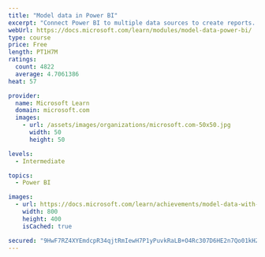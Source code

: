 ```yaml
---
title: "Model data in Power BI"
excerpt: "Connect Power BI to multiple data sources to create reports. Define the relationship between your data sources."
webUrl: https://docs.microsoft.com/learn/modules/model-data-power-bi/
type: course
price: Free
length: PT1H7M
ratings:
  count: 4822
  average: 4.7061386
heat: 57

provider:
  name: Microsoft Learn
  domain: microsoft.com
  images:
    - url: /assets/images/organizations/microsoft.com-50x50.jpg
      width: 50
      height: 50

levels:
  - Intermediate

topics:
  - Power BI

images:
  - url: https://docs.microsoft.com/learn/achievements/model-data-with-power-bi-desktop-social.png
    width: 800
    height: 400
    isCached: true

secured: "9HwF7RZ4XYEmdcpR34qjtRmIewH7P1yPuvkRaLB+O4Rc307D6HE2n7Qo01kHZw5pzZKoeXcN7v9AKBt78K5tWoD4MzgYSYM0yC86et+0DW5OpVlqaNclzb3vslDDxpwb5x6qkIXz2mWWmjKrpVKexUEojzRCSyE2xLTzAnEWoLeXHQ0b1zR2Y8mkmxRzqKpq7gyiCG+ttnP1MAwXAFBppqbshZFlquYK3iLy+vRqGa19P7SOPjWnySlMsfCtrZwpwT+JMztJXbkQDbL9ZrqYuDpYnCBbOYaNz/9nSXvG1DuIiSsP7uSkDXON8t61E8WVwb7XGlC1z/7F/OVY7lrHgvCWKzq1CfYKGZkoZaC6iSbWXfRoDGv6HlWzVo6fOx3758OaUZ52E4Aq60UD3rh0JLSjk0R6mb8bt2ivd7NBGi8=;YPHQwewEKLmVIcN+fkXS2g=="
---
```


